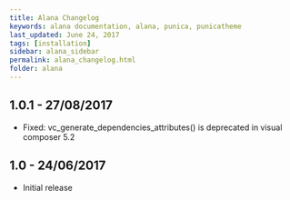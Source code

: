 ```yaml
---
title: Alana Changelog
keywords: alana documentation, alana, punica, punicatheme
last_updated: June 24, 2017
tags: [installation]
sidebar: alana_sidebar
permalink: alana_changelog.html
folder: alana
---
```


## 1.0.1 - 27/08/2017
* Fixed: vc_generate_dependencies_attributes() is deprecated in visual composer 5.2

## 1.0 - 24/06/2017
* Initial release
